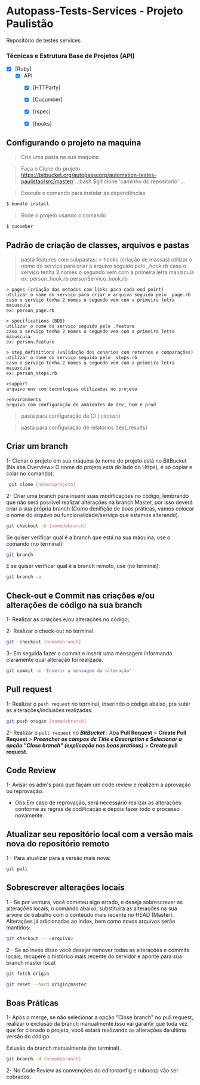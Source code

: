 # Autopass-Tests-Services - Projeto Paulistão

Repositório de testes services 


### Técnicas e Estrutura Base de Projetos (API)

- [x] [Ruby]
    - [x] API 
        - [x] [HTTParty]
        - [x] [Cucumber]
        - [x] [rspec]
        - [x] [hooks]
        

## Configurando o projeto na maquina 


>Crie uma pasta na sua maquina 

>Faça o Clone do projeto https://bitbucket.org/autopasscorp/automation-testes-paulistao/src/master/
...bash
$git clone 'caminho do repositorio'
...

>Execute o comando  para instalar as dependências
```ruby
$ bundle install
```

>Rode o projeto usando o comando
```ruby
$ cucumber
```

## Padrão de criação de classes, arquivos e pastas 
>pasta features com subpastas:
    > hooks (criação de massas)
    utilizar o nome do serviço para criar o arquivo seguido pelo _hook.rb
    caso o serviço tenha 2 nomes o segundo vem com a primeira letra maiuscula
    ex: person_hook.rb  personServico_hook.rb

    > pages (criação dos metodos com links para cada end point)
    utilizar o nome do serviço para criar o arquivo seguido pelo _page.rb
    caso o serviço tenha 2 nomes o segundo vem com a primeira letra maiuscula
    ex: person_page.rb

    > specifications (BDD)
    utilizar o nome do serviço seguido pelo .feature
    caso o serviço tenha 2 nomes o segundo vem com a primeira letra maiuscula
    ex: person.feature

    > step_definitions (validação dos cenarios com retornos e comparações)
    utilizar o nome do serviço seguido pelo _steps.rb
    caso o serviço tenha 2 nomes o segundo vem com a primeira letra maiuscula
    ex: person_steps.rb

    >support
    arquivo env com tecnologias utilizadas no projeto

    >environments
    arquivo com configuração de ambientes de dev, hom e prod 

>pasta para configuração de CI (.circleci)

>pasta para configuração de relatorios (test_results)


## Criar um branch

1- Clonar o projeto em sua máquina (o nome do projeto está no BitBucket (Na aba Overview> O nome do projeto está do lado do Https), é só copiar e colar no comando).

```bash
 git clone [nomedoprojeto]
```

2- Criar uma branch para inserir suas modificações no código, lembrando que não será possível realizar alterações na branch Master, por isso deverá criar a sua própria branch (Como denifição de boas práticas, vamos colocar o nome do arquivo ou funcionalidade/serviço que estamos alterando).

```bash
git checkout -b [nomedabranch]
```

Se quiser verificar qual é a branch que está na sua máquina, use o comando (no terminal):

```bash
git branch
```

E se quiser verificar qual é a branch remoto, use (no terminal):

```bash
git branch -a
```

## Check-out e Commit nas criações e/ou alterações de código na sua branch

1- Realizar as criações e/ou  alterações no código;

2- Realizar o check-out no terminal.

```bash
git  checkout [nomedabranch]
```

3- Em seguida fazer o commit e inserir uma mensagem informando claramente qual alteração foi realizada.

```bash
git commit -m 'Inserir a mensagem da alteração'
```

## Pull request

1- Realizar o ``push request`` no terminal, inserindo o código abaixo, pra subir as alterações/inclusões realizadas.

```bash
git push origin [nomedabranch]
```

2- Realizar o ``pull request`` no ***BitBucket*** : Aba ****Pull Request**** > ****Create Pull Request**** > ***Preencher os campos de Title e Description e Selecionar a opção "Close branch" (explicação nas boas praticas)*** > ****Create pull request****.

## Code Review

1- Avisar os  adm's para que façam um code review e realizem a aprovação ou reprovação.

* Obs:Em caso de reprovação, será necessário realizar as alterações conforme as regras de codificação e depois fazer todo o processo novamente.


## Atualizar seu repositório local com a versão mais nova do repositório remoto

1 - Para atualizar para a versão mais nova:

```bash
git pull
```

## Sobrescrever alterações locais

1 - Se por ventura, você cometeu algo errado, e deseja sobrescrever as alterações locais, o comando abaixo, substituirá as alterações na sua árvore de trabalho com o conteúdo mais recente no HEAD (Master). Alterações já adicionadas ao index, bem como novos arquivos serão mantidos:

```bash
git checkout -- <arquivo>
```

2 - Se ao invés disso você desejar remover todas as alterações e commits locais, recupere o histórico mais recente do servidor e aponte para sua branch master local:

```bash
git fetch origin
```

```bash
git reset --hard origin/master
```

## Boas Práticas

1- Após o merge, se não selecionar a opção "Close branch" no pull request, realizar o exclusão da branch manualmente.Isso vai garantir que toda vez que for clonado o projeto, você estará realizando as alterações da ultima versão do código.

Exlusão da branch manualmente (no terminal).

```bash
git branch -d [nomedabranch]
```

2- No Code Review as convenções do editorconfig e rubocop vão ser cobrados.

